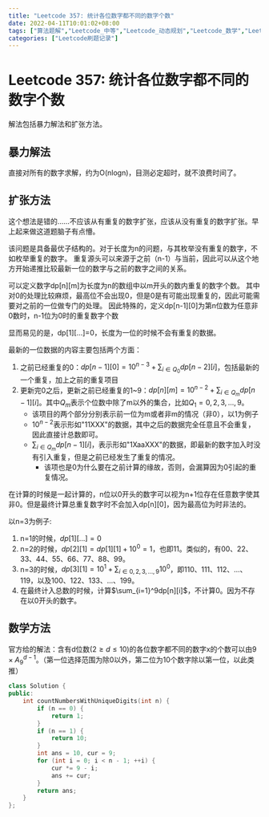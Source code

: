 ```yaml
---
title: "Leetcode 357: 统计各位数字都不同的数字个数"
date: 2022-04-11T10:01:02+08:00
tags: ["算法题解","Leetcode_中等","Leetcode_动态规划","Leetcode_数学","Leetcode_回溯"]
categories: ["Leetcode刷题记录"]
---
```


# Leetcode 357: 统计各位数字都不同的数字个数

解法包括暴力解法和扩张方法。

## 暴力解法

直接对所有的数字求解，约为O(nlogn)，目测必定超时，就不浪费时间了。

## 扩张方法

这个想法是错的……不应该从有重复的数字扩张，应该从没有重复的数字扩张。早上起来做这道题脑子有点懵。

该问题是具备最优子结构的。对于长度为n的问题，与其枚举没有重复的数字，不如枚举重复的数字。
重复源头可以来源于之前（n-1）与当前，因此可以从这个地方开始递推比较最新一位的数字与之前的数字之间的关系。

可以定义数字dp[n][m]为长度为n的数组中以m开头的数内重复的数字个数。
其中对0的处理比较麻烦，最高位不会出现0，但是0是有可能出现重复的，因此可能需要对之前的一位做专门的处理。
因此特殊的，定义dp[n-1][0]为第n位数为任意非0数时，n-1位为0时的重复数字个数

显而易见的是，dp[1][...]=0，长度为一位的时候不会有重复的数据。

最新的一位数据的内容主要包括两个方面：
1. 之前已经重复的0：$dp[n-1][0] = 10^{n-3} + \sum_{i\in Q_0}dp[n-2][i]$，包括最新的一个重复，加上之前的重复项目
2. 更新完0之后，更新之前已经重复的1~9：$dp[n][m] = 10^{n-2} + \sum_{i\in Q_m}dp[n-1][i]$。其中$Q_m$表示个位数中除了m以外的集合，比如$Q_1={0,2,3,...,9}$。
    * 该项目的两个部分分别表示前一位为m或者非m的情况（非0），以1为例子
    * $10^{n-2}$表示形如"11XXX"的数据，其中之后的数据完全任意且不会重复，因此直接计总数即可。
    * $\sum_{i\in Q_m}dp[n-1][i]$，表示形如"1XaaXXX"的数据，即最新的数字加入时没有引入重复，但是之前已经发生了重复的情况。
        * 该项也是0为什么要在之前计算的缘故，否则，会漏算因为0引起的重复情况。 

在计算的时候是一起计算的，n位以0开头的数字可以视为n+1位存在任意数字使其非0。但是最终计算总重复数字时不会加入dp[n][0]，因为最高位为时非法的。

以n=3为例子:
1. n=1的时候，$dp[1][...]=0$
2. n=2的时候，$dp[2][1] = dp[1][1] + 10^0=1$，也即11。类似的，有00、22、33、44、55、66、77、88、99。
3. n=3的时候，$dp[3][1] = 10^1 + \sum_{i\in{0,2,3,...,9}}10^0$，即110、111、112、...、119，以及100、122、133、...、199。
4. 在最终计入总数的时候，计算$\sum_{i=1}^9dp[n][i]$，不计算0。因为不存在以0开头的数字。

## 数学方法

官方给的解法：含有d位数($2\geq d\leq 10$)的各位数字都不同的数字x的个数可以由$9\times A_{9}^{d-1}$。（第一位选择范围为除0以外，第二位为10个数字除以第一位，以此类推）

```cpp
class Solution {
public:
    int countNumbersWithUniqueDigits(int n) {
        if (n == 0) {
            return 1;
        }
        if (n == 1) {
            return 10;
        }
        int ans = 10, cur = 9;
        for (int i = 0; i < n - 1; ++i) {
            cur *= 9 - i;
            ans += cur;
        }
        return ans;
    }
};

```
